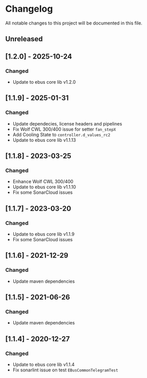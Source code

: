# Changelog
All notable changes to this project will be documented in this file.

## Unreleased 

## [1.2.0] - 2025-10-24
### Changed
- Update to ebus core lib v1.2.0

## [1.1.9] - 2025-01-31
### Changed
- Update dependecies, license headers and pipelines
- Fix Wolf CWL 300/400 issue for setter `fan_stepX`
- Add Cooling State to `controller.d_values_rc2`
- Update to ebus core lib v1.1.13

## [1.1.8] - 2023-03-25
### Changed
- Enhance Wolf CWL 300/400
- Update to ebus core lib v1.1.10
- Fix some SonarCloud issues

## [1.1.7] - 2023-03-20
### Changed
- Update to ebus core lib v1.1.9
- Fix some SonarCloud issues

## [1.1.6] - 2021-12-29
### Changed
- Update maven dependencies

## [1.1.5] - 2021-06-26
### Changed
- Update maven dependencies

## [1.1.4] - 2020-12-27
### Changed
- Update to ebus core lib v1.1.4
- Fix sonarlint issue on test ``EBusCommonTelegramTest``